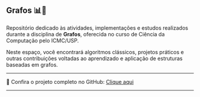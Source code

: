 ## Grafos 📊🔗

Repositório dedicado às atividades, implementações e estudos realizados durante a disciplina de **Grafos**, oferecida no curso de Ciência da Computação pelo ICMC/USP.

Neste espaço, você encontrará algoritmos clássicos, projetos práticos e outras contribuições voltadas ao aprendizado e aplicação de estruturas baseadas em grafos.

---

🔗 Confira o projeto completo no GitHub: [Clique aqui](https://github.com/JhonatanBarboza/Grafos)

---